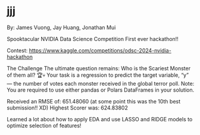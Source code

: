 # jjj
By: James Vuong, Jay Huang, Jonathan Mui

Spooktacular NVIDIA Data Science Competition
First ever hackathon!!

Contest: https://www.kaggle.com/competitions/odsc-2024-nvidia-hackathon

The Challenge
The ultimate question remains: Who is the Scariest Monster of them all? 🏆💀 Your task is a regression to predict the target variable, “y” — the number of votes each monster received in the global terror poll. Note: You are required to use either pandas or Polars DataFrames in your solution.

Received an RMSE of: 651.48060 (at some point this was the 10th best submission!! XD)
Highest Scorer was: 624.83802

Learned a lot about how to apply EDA and use LASSO and RIDGE models to optimize selection of features!
